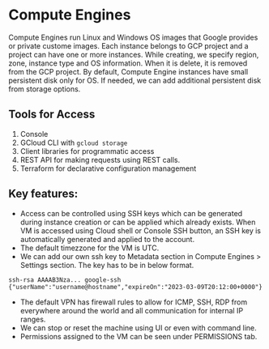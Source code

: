 # Compute Engines

Compute Engines run Linux and Windows OS images that Google provides or private custome images. Each instance belongs to GCP project and a project can have one or more instances. While creating, we specify region, zone, instance type and OS information. When it is delete, it is removed from the GCP project. By default, Compute Engine instances have small persistent disk only for OS. If needed, we can add additional persistent disk from storage options.

## Tools for Access

1. Console
2. GCloud CLI with `gcloud storage`
3. Client libraries for programmatic access
4. REST API for making requests using REST calls.
5. Terraform for declarative configuration management

## Key features:

- Access can be controlled using SSH keys which can be generated during instance creation or can be applied which already exists. When VM is accessed using Cloud shell or Console SSH button, an SSH key is automatically generated and applied to the account.
- The default timezzone for the VM is UTC.
- We can add our own ssh key to Metadata section in Compute Engines > Settings section. The key has to be in below format.

```shell
ssh-rsa AAAAB3Nza... google-ssh {"userName":"username@hostname","expireOn":"2023-03-09T20:12:00+0000"}
```

- The default VPN has firewall rules to allow for ICMP, SSH, RDP from everywhere around the world and all communication for internal IP ranges.
- We can stop or reset the machine using UI or even with command line.
- Permissions assigned to the VM can be seen under PERMISSIONS tab.
